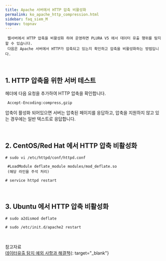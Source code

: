 ```yaml
---
title: Apache 서버에서 HTTP 압축 비활성화
permalink: ko_apache_http_compression.html
sidebar: faq_siem_M
topnav: topnav
---
```


     웹서버에서 HTTP 압축을 비활성화 하여 운영하면 PLURA V5 에서 데이터 유출 행위를 탐지할 수 있습니다.
     다음은 Apache 서버에서 HTTP가 압축되고 있는지 확인하고 압축을 비활성화하는 방법입니다.

<br />

## 1. HTTP 압축을 위한 서버 테스트

 헤더에 다음 요청을 추가하여 HTTP 압축을 확인합니다.

     Accept-Encoding:compress,gzip

 압축이 활성화 되어있으면 서버는 압축된 페이지를 응답하고, 압축을 지원하지 않고 있는 경우에는 일반 텍스트로 응답합니다.

 <br />

## 2. CentOS/Red Hat 에서 HTTP 압축 비활성화

`# sudo vi /etc/httpd/conf/httpd.conf`

     #LoadModule deflate_module modules/mod_deflate.so
     (해당 라인을 주석 처리)

`# service httpd restart`

<br />

## 3. Ubuntu 에서 HTTP 압축 비활성화

`# sudo a2dismod deflate`

`# sudo /etc/init.d/apache2 restart`

<br />

참고자료   
[데이터유출 탐지 예외 사항과 해결책](https://qubitsec.github.io/ko_data_exfiltration_solution.html){: target="_blank"}